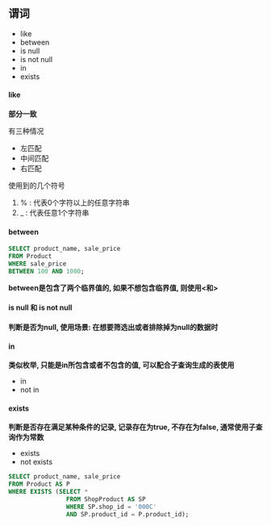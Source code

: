 ## 谓词

- like
- between
- is null
- is not null
- in
- exists

#### like

**部分一致**

有三种情况

- 左匹配
- 中间匹配
- 右匹配

使用到的几个符号

1. % : 代表0个字符以上的任意字符串
2. _ : 代表任意1个字符串

#### between

```SQL
SELECT product_name, sale_price
FROM Product 
WHERE sale_price 
BETWEEN 100 AND 1000;
```

**between是包含了两个临界值的, 如果不想包含临界值, 则使用<和>** 

#### is null 和 is not null

**判断是否为null, 使用场景: 在想要筛选出或者排除掉为null的数据时**


#### in

**类似枚举, 只能是in所包含或者不包含的值, 可以配合子查询生成的表使用**

- in
- not in

#### exists

**判断是否存在满足某种条件的记录, 记录存在为true, 不存在为false, 通常使用子查询作为常数**

- exists
- not exists

```SQL
SELECT product_name, sale_price
FROM Product AS P
WHERE EXISTS (SELECT *
                FROM ShopProduct AS SP
                WHERE SP.shop_id = '000C'
                AND SP.product_id = P.product_id);
```
